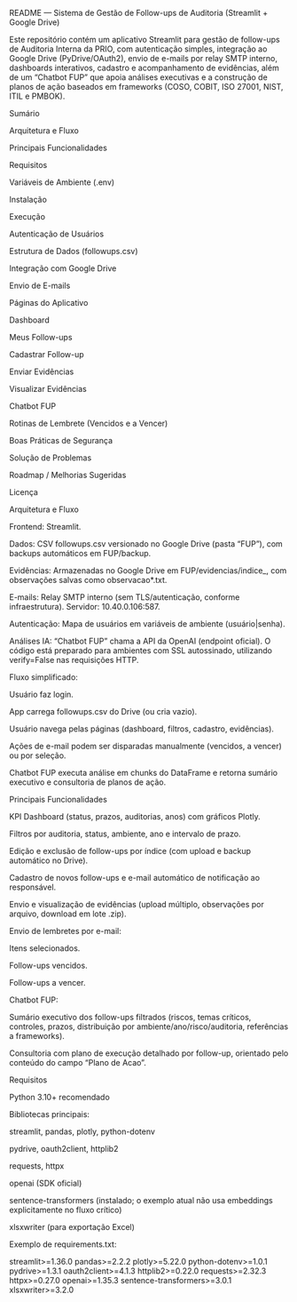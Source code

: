 README — Sistema de Gestão de Follow-ups de Auditoria (Streamlit + Google Drive)

Este repositório contém um aplicativo Streamlit para gestão de follow-ups de Auditoria Interna da PRIO, com autenticação simples, integração ao Google Drive (PyDrive/OAuth2), envio de e-mails por relay SMTP interno, dashboards interativos, cadastro e acompanhamento de evidências, além de um “Chatbot FUP” que apoia análises executivas e a construção de planos de ação baseados em frameworks (COSO, COBIT, ISO 27001, NIST, ITIL e PMBOK).

Sumário

Arquitetura e Fluxo

Principais Funcionalidades

Requisitos

Variáveis de Ambiente (.env)

Instalação

Execução

Autenticação de Usuários

Estrutura de Dados (followups.csv)

Integração com Google Drive

Envio de E-mails

Páginas do Aplicativo

Dashboard

Meus Follow-ups

Cadastrar Follow-up

Enviar Evidências

Visualizar Evidências

Chatbot FUP

Rotinas de Lembrete (Vencidos e a Vencer)

Boas Práticas de Segurança

Solução de Problemas

Roadmap / Melhorias Sugeridas

Licença

Arquitetura e Fluxo

Frontend: Streamlit.

Dados: CSV followups.csv versionado no Google Drive (pasta “FUP”), com backups automáticos em FUP/backup.

Evidências: Armazenadas no Google Drive em FUP/evidencias/indice_<id>, com observações salvas como observacao*.txt.

E-mails: Relay SMTP interno (sem TLS/autenticação, conforme infraestrutura). Servidor: 10.40.0.106:587.

Autenticação: Mapa de usuários em variáveis de ambiente (usuário|senha).

Análises IA: “Chatbot FUP” chama a API da OpenAI (endpoint oficial). O código está preparado para ambientes com SSL autossinado, utilizando verify=False nas requisições HTTP.

Fluxo simplificado:

Usuário faz login.

App carrega followups.csv do Drive (ou cria vazio).

Usuário navega pelas páginas (dashboard, filtros, cadastro, evidências).

Ações de e-mail podem ser disparadas manualmente (vencidos, a vencer) ou por seleção.

Chatbot FUP executa análise em chunks do DataFrame e retorna sumário executivo e consultoria de planos de ação.

Principais Funcionalidades

KPI Dashboard (status, prazos, auditorias, anos) com gráficos Plotly.

Filtros por auditoria, status, ambiente, ano e intervalo de prazo.

Edição e exclusão de follow-ups por índice (com upload e backup automático no Drive).

Cadastro de novos follow-ups e e-mail automático de notificação ao responsável.

Envio e visualização de evidências (upload múltiplo, observações por arquivo, download em lote .zip).

Envio de lembretes por e-mail:

Itens selecionados.

Follow-ups vencidos.

Follow-ups a vencer.

Chatbot FUP:

Sumário executivo dos follow-ups filtrados (riscos, temas críticos, controles, prazos, distribuição por ambiente/ano/risco/auditoria, referências a frameworks).

Consultoria com plano de execução detalhado por follow-up, orientado pelo conteúdo do campo “Plano de Acao”.

Requisitos

Python 3.10+ recomendado

Bibliotecas principais:

streamlit, pandas, plotly, python-dotenv

pydrive, oauth2client, httplib2

requests, httpx

openai (SDK oficial)

sentence-transformers (instalado; o exemplo atual não usa embeddings explicitamente no fluxo crítico)

xlsxwriter (para exportação Excel)

Exemplo de requirements.txt:

streamlit>=1.36.0
pandas>=2.2.2
plotly>=5.22.0
python-dotenv>=1.0.1
pydrive>=1.3.1
oauth2client>=4.1.3
httplib2>=0.22.0
requests>=2.32.3
httpx>=0.27.0
openai>=1.35.3
sentence-transformers>=3.0.1
xlsxwriter>=3.2.0
